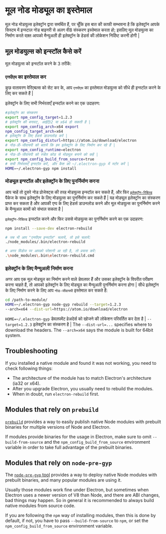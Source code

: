 # मूल नोड मोड्यूल का इस्तेमाल

मूल नोड मोडयुल्स इलेक्ट्रॉन द्वारा समर्थित हैं, पर चूँकि इस बात की काफी सम्भावना है कि इलेक्ट्रॉन आपके सिस्टम में इन्स्टाल नोड बाइनरी से अलग वी8 संस्करण इस्तेमाल करता हो; इसलिए मूल मोडयुल्स का निर्माण करते वक़्त आपको मैन्युअली ही इलेक्ट्रॉन के हेडर्स की लोकेशन निर्दिष्ट करनी होगी |

## मूल मोडयुल्स को इन्स्टॉल कैसे करें

मूल मोडयुल्स को इन्स्टॉल करने के 3 तरीकें:

### `एनपीएम` का इस्तेमाल कर

कुछ वातावरण वेरिएबल्स को सेट कर के, आप `एनपीएम` का इस्तेमाल मोडयुल्स को सीधे ही इन्स्टॉल करने के लिए कर सकते हैं |

इलेक्ट्रॉन के लिए सभी निर्भरताएँ इन्स्टॉल करने का एक उदाहरण:

```sh
#इलेक्ट्रॉन का संस्करण
export npm_config_target=1.2.3
# इलेक्ट्रॉन की बनावट, आईऐ32 या x64 हो सकती है |
export npm_config_arch=x64 export
npm_config_target_arch=x64
# इलेक्ट्रॉन के लिए हेडर्स डाउनलोड करें |
export npm_config_disturl=https://atom.io/download/electron
# नोड-प्री-जीवायपी को बतायें कि हम इलेक्ट्रॉन के लिए निर्माण कर रहे हैं |
export npm_config_runtime=electron
# नोड-प्री-जीवायपी को स्त्रोत कोड से मोड्यूल बनाने को कहें |
export npm_config_build_from_source=true
# सभी निर्भरताएँ इन्स्टॉल करें, और कैश को ~/.electron-gyp में स्टोर करें |
HOME=~/.electron-gyp npm install
```

### मोड्यूल इन्स्टॉल और इलेक्ट्रॉन के लिए पुनर्निर्माण करना

आप चाहें तो दुसरे नोड प्रोजेक्ट्स की तरह मोडयुल्स इन्स्टॉल कर सकते हैं, और फिर [`इलेक्ट्रॉन-रिबिल्ड`](https://github.com/paulcbetts/electron-rebuild) पैकेज के साथ इलेक्ट्रॉन के लिए मोडयुल्स का पुनर्निर्माण कर सकते हैं | यह मोड्यूल इलेक्ट्रॉन का संस्करण प्राप्त कर सकता है और आपकी एप्प के लिए हेडर्स डाउनलोड करने और मूल मोडयुल्स का पुनर्निर्माण करने के मैन्युअल कामों को संभाल सकता है |

`इलेक्ट्रॉन-रिबिल्ड` इन्स्टॉल करने और फिर उससे मोडयुल्स का पुनर्निर्माण करने का एक उदाहरण:

```sh
npm install --save-dev electron-rebuild

# जब भी आप "एनपीएम इन्स्टॉल" चलायें, तो इसे चलायें:
./node_modules/.bin/electron-rebuild

# अगर विंडोज पर आपको परेशानी आ रही है, तो प्रयास करें:
.\node_modules\.bin\electron-rebuild.cmd
```

### इलेक्ट्रॉन के लिए मैन्युअली निर्माण करना

अगर आप एक मूल मोड्यूल का निर्माण करने वाले डेवलपर हैं और उसका इलेक्ट्रॉन के विपरीत परीक्षण करना चाहते हैं, तो आपको इलेक्ट्रॉन के लिए मोड्यूल का मैन्युअली पुनर्निर्माण करना होगा | सीधे इलेक्ट्रॉन के लिए निर्माण करने के लिए आप `नोड-जीवायपी` इस्तेमाल कर सकते हैं:

```sh
cd /path-to-module/
HOME=~/.electron-gyp node-gyp rebuild --target=1.2.3
--arch=x64 --dist-url=https://atom.io/download/electron
```

`HOME=~/.electron-gyp` डेवलपमेंट हेअदेर्स को खोजने की लोकेशन परिवर्तित कर देता है | `--target=1.2.3` इलेक्ट्रॉन का संस्करण है | The `--dist-url=...` specifies where to download the headers. The `--arch=x64` says the module is built for 64bit system.

## Troubleshooting

If you installed a native module and found it was not working, you need to check following things:

* The architecture of the module has to match Electron's architecture (ia32 or x64).
* After you upgrade Electron, you usually need to rebuild the modules.
* When in doubt, run `electron-rebuild` first.

## Modules that rely on `prebuild`

[`prebuild`](https://github.com/mafintosh/prebuild) provides a way to easily publish native Node modules with prebuilt binaries for multiple versions of Node and Electron.

If modules provide binaries for the usage in Electron, make sure to omit `--build-from-source` and the `npm_config_build_from_source` environment variable in order to take full advantage of the prebuilt binaries.

## Modules that rely on `node-pre-gyp`

The [`node-pre-gyp` tool](https://github.com/mapbox/node-pre-gyp) provides a way to deploy native Node modules with prebuilt binaries, and many popular modules are using it.

Usually those modules work fine under Electron, but sometimes when Electron uses a newer version of V8 than Node, and there are ABI changes, bad things may happen. So in general it is recommended to always build native modules from source code.

If you are following the `npm` way of installing modules, then this is done by default, if not, you have to pass `--build-from-source` to `npm`, or set the `npm_config_build_from_source` environment variable.